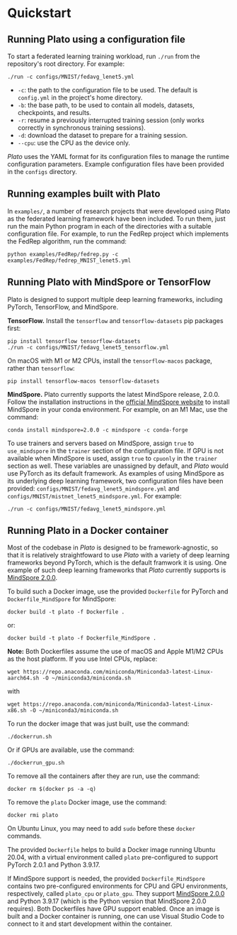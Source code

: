 # Quickstart

## Running Plato using a configuration file

To start a federated learning training workload, run `./run` from the repository's root directory. For example:

```shell
./run -c configs/MNIST/fedavg_lenet5.yml
```

- `-c`: the path to the configuration file to be used. The default is `config.yml` in the project's home directory.
- `-b`: the base path, to be used to contain all models, datasets, checkpoints, and results.
- `-r`: resume a previously interrupted training session (only works correctly in synchronous training sessions).
- `-d`: download the dataset to prepare for a training session.
- `--cpu`: use the CPU as the device only.

_Plato_ uses the YAML format for its configuration files to manage the runtime configuration parameters. Example configuration files have been provided in the `configs` directory.

## Running examples built with Plato

In `examples/`, a number of research projects that were developed using Plato as the federated learning framework have been included. To run them, just run the main Python program in each of the directories with a suitable configuration file. For example, to run the FedRep project which implements the FedRep algorithm, run the command:

```shell
python examples/FedRep/fedrep.py -c examples/FedRep/fedrep_MNIST_lenet5.yml
```

## Running Plato with MindSpore or TensorFlow

Plato is designed to support multiple deep learning frameworks, including PyTorch, TensorFlow, and MindSpore.

**TensorFlow.** Install the `tensorflow` and `tensorflow-datasets` pip packages first:

```shell
pip install tensorflow tensorflow-datasets
./run -c configs/MNIST/fedavg_lenet5_tensorflow.yml
```

On macOS with M1 or M2 CPUs, install the `tensorflow-macos` package, rather than `tensorflow`:

```shell
pip install tensorflow-macos tensorflow-datasets
```

**MindSpore.** Plato currently supports the latest MindSpore release, 2.0.0. Follow the installation instructions in the [official MindSpore website](https://mindspore.cn/install/en) to install MindSpore in your conda environment. For example, on an M1 Mac, use the command:

```shell
conda install mindspore=2.0.0 -c mindspore -c conda-forge
```

To use trainers and servers based on MindSpore, assign `true` to `use_mindspore` in the `trainer` section of the configuration file. If GPU is not available when MindSpore is used, assign `true` to `cpuonly` in the `trainer` section as well. These variables are unassigned by default, and _Plato_ would use PyTorch as its default framework. As examples of using MindSpore as its underlying deep learning framework, two configuration files have been provided: `configs/MNIST/fedavg_lenet5_mindspore.yml` and `configs/MNIST/mistnet_lenet5_mindspore.yml`. For example:

```shell
./run -c configs/MNIST/fedavg_lenet5_mindspore.yml
```

## Running Plato in a Docker container

Most of the codebase in _Plato_ is designed to be framework-agnostic, so that it is relatively straightfoward to use _Plato_ with a variety of deep learning frameworks beyond PyTorch, which is the default framwork it is using. One example of such deep learning frameworks that _Plato_ currently supports is [MindSpore 2.0.0](https://www.mindspore.cn/en).

To build such a Docker image, use the provided `Dockerfile` for PyTorch and `Dockerfile_MindSpore` for MindSpore:

```shell
docker build -t plato -f Dockerfile .
```

or:

```shell
docker build -t plato -f Dockerfile_MindSpore .
```

**Note:** Both Dockerfiles assume the use of macOS and Apple M1/M2 CPUs as the host platform. If you use Intel CPUs, replace:

```
wget https://repo.anaconda.com/miniconda/Miniconda3-latest-Linux-aarch64.sh -O ~/miniconda3/miniconda.sh
```

with

```
wget https://repo.anaconda.com/miniconda/Miniconda3-latest-Linux-x86.sh -O ~/miniconda3/miniconda.sh
```

To run the docker image that was just built, use the command:

```shell
./dockerrun.sh
```

Or if GPUs are available, use the command:

```shell
./dockerrun_gpu.sh
```

To remove all the containers after they are run, use the command:

```shell
docker rm $(docker ps -a -q)
```

To remove the `plato` Docker image, use the command:

```shell
docker rmi plato
```

On Ubuntu Linux, you may need to add `sudo` before these `docker` commands.

The provided `Dockerfile` helps to build a Docker image running Ubuntu 20.04, with a virtual environment called `plato` pre-configured to support PyTorch 2.0.1 and Python 3.9.17.

If MindSpore support is needed, the provided `Dockerfile_MindSpore` contains two pre-configured environments for CPU and GPU environments, respectively, called `plato_cpu` or `plato_gpu`. They support [MindSpore 2.0.0](https://github.com/mindspore-ai/mindspore) and Python 3.9.17 (which is the Python version that MindSpore 2.0.0 requires). Both Dockerfiles have GPU support enabled. Once an image is built and a Docker container is running, one can use Visual Studio Code to connect to it and start development within the container.
